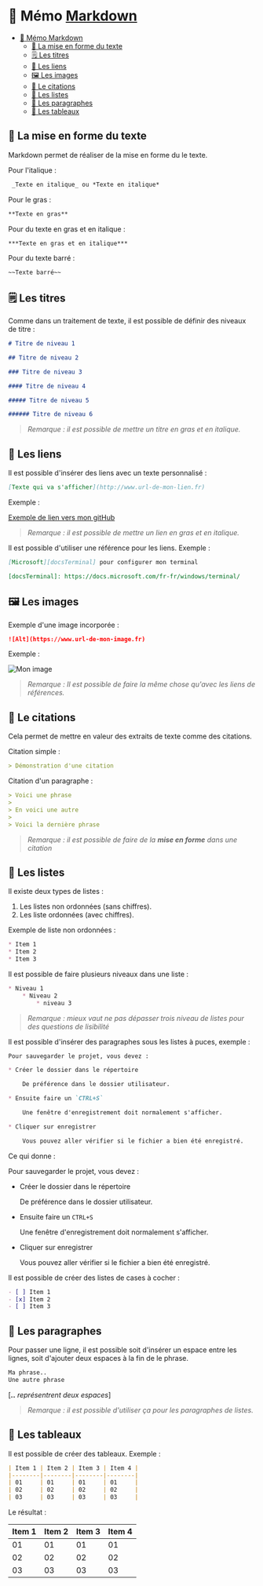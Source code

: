 # 📌 Mémo [Markdown](https://daringfireball.net/projects/markdown/syntax)

- [📌 Mémo Markdown](#-mémo-markdown)
  - [📝 La mise en forme du texte](#-la-mise-en-forme-du-texte)
  - [🗒️ Les titres](#️-les-titres)
  - [🔗 Les liens](#-les-liens)
  - [🖼️ Les images](#️-les-images)
  - [📜 Le citations](#-le-citations)
  - [📃 Les listes](#-les-listes)
  - [📑 Les paragraphes](#-les-paragraphes)
  - [📅 Les tableaux](#-les-tableaux)

## 📝 La mise en forme du texte

Markdown permet de réaliser de la mise en forme du le texte.

Pour l'italique :  

```markdown
 _Texte en italique_ ou *Texte en italique*
 ```

Pour le gras :  

```markdown
**Texte en gras**
```

Pour du texte en gras et en italique :  

```markdown
***Texte en gras et en italique***
```

Pour du texte barré :  

```markdown
~~Texte barré~~
```

## 🗒️ Les titres

Comme dans un traitement de texte, il est possible de définir des niveaux de titre :

```markdown
# Titre de niveau 1

## Titre de niveau 2

### Titre de niveau 3

#### Titre de niveau 4

##### Titre de niveau 5

###### Titre de niveau 6
```

> _Remarque : il est possible de mettre un titre en gras et en italique._

## 🔗 Les liens

Il est possible d'insérer des liens avec un texte personnalisé :

```markdown
[Texte qui va s'afficher](http://www.url-de-mon-lien.fr)
```

Exemple :

[Exemple de lien vers mon gitHub](https://github.com/RedShaderMK/RedShaderMK/blob/main/MyProfile.md)

> _Remarque : il est possible de mettre un lien en gras et en italique._

Il est possible d'utiliser une référence pour les liens. Exemple :

```markdown
[Microsoft][docsTerminal] pour configurer mon terminal

[docsTerminal]: https://docs.microsoft.com/fr-fr/windows/terminal/
```

## 🖼️ Les images

Exemple d'une image incorporée :

```markdown
![Alt](https://www.url-de-mon-image.fr)
```

Exemple :

![Mon image](https://am3pap006files.storage.live.com/y4mUMatAILgBbEXiAZ0-Z7w5dDw6klP3hZ_U4n6kC-3dFGROpafNBxo1Q1BxQX9IetHbO9DQd6ScG8xuLQ3wjZ2gWF3nQ-wQhCH_uO557yR59-o23ejynLIoHIO2TnW1iqpQ9fs5VRCuU3W3aCe4GNmifLWHRj8QkSKLGk7qoaNmgDcPpSxlVeixS1Fl1bGDv48?width=500&height=500&cropmode=none)

> _Remarque : Il est possible de faire la même chose qu'avec les liens de références._

## 📜 Le citations

Cela permet de mettre en valeur des extraits de texte comme des citations.

Citation simple :

```markdown
> Démonstration d'une citation
```

Citation d'un paragraphe :

```markdown
> Voici une phrase
>
> En voici une autre
>
> Voici la dernière phrase
```

> _Remarque : il est possible de faire de la **mise en forme** dans une citation_

## 📃 Les listes

Il existe deux types de listes :

1. Les listes non ordonnées (sans chiffres).
2. Les liste ordonnées (avec chiffres).

Exemple de liste non ordonnées :

```markdown
* Item 1
* Item 2
* Item 3
```

Il est possible de faire plusieurs niveaux dans une liste :

```markdown
* Niveau 1
    * Niveau 2
        * niveau 3
```

> _Remarque : mieux vaut ne pas dépasser trois niveau de listes pour des questions de lisibilité_

Il est possible d'insérer des paragraphes sous les listes à puces, exemple :

```markdown
Pour sauvegarder le projet, vous devez :

* Créer le dossier dans le répertoire

    De préférence dans le dossier utilisateur.

* Ensuite faire un `CTRL+S`

    Une fenêtre d'enregistrement doit normalement s'afficher.

* Cliquer sur enregistrer

    Vous pouvez aller vérifier si le fichier a bien été enregistré.
```

Ce qui donne :

Pour sauvegarder le projet, vous devez :

* Créer le dossier dans le répertoire

    De préférence dans le dossier utilisateur.

* Ensuite faire un `CTRL+S`

    Une fenêtre d'enregistrement doit normalement s'afficher.

* Cliquer sur enregistrer

    Vous pouvez aller vérifier si le fichier a bien été enregistré.

Il est possible de créer des listes de cases à cocher :

```markdown
- [ ] Item 1
- [x] Item 2
- [ ] Item 3
```

## 📑 Les paragraphes

Pour passer une ligne, il est possible soit d'insérer un espace entre les lignes, soit d'ajouter deux espaces à la fin de le phrase.

```markdown
Ma phrase..
Une autre phrase
```

[**..** _représentrent deux espaces_]

> _Remarque : il est possible d'utiliser ça pour les paragraphes de listes._

## 📅 Les tableaux

Il est possible de créer des tableaux. Exemple :

```markdown
| Item 1 | Item 2 | Item 3 | Item 4 |
|--------|--------|--------|--------|
| 01     | 01     | 01     | 01     |
| 02     | 02     | 02     | 02     |
| 03     | 03     | 03     | 03     |
```

Le résultat :

| Item 1 | Item 2 | Item 3 | Item 4 |
|--------|--------|--------|--------|
| 01     | 01     | 01     | 01     |
| 02     | 02     | 02     | 02     |
| 03     | 03     | 03     | 03     |
